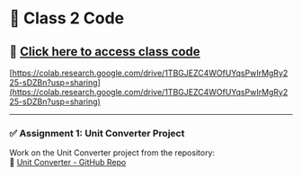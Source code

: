 # 📌 Class 2 Code 
## 🔗 [Click here to access class code](https://colab.research.google.com/drive/1TBGJEZC4WOfUYqsPwIrMgRy225-sDZBn?usp=sharing)  
[https://colab.research.google.com/drive/1TBGJEZC4WOfUYqsPwIrMgRy225-sDZBn?usp=sharing](https://colab.research.google.com/drive/1TBGJEZC4WOfUYqsPwIrMgRy225-sDZBn?usp=sharing)

---

### ✅ Assignment 1: Unit Converter Project  
Work on the Unit Converter project from the repository:  
🔗 [Unit Converter - GitHub Repo](https://github.com/panaversity/learn-modern-ai-python/tree/main/CLASS_PROJECTS/01_unit_convertor) 